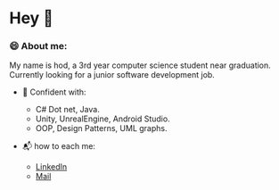 # Hey 👋

### :smile: About me:

My name is hod, a 3rd year computer science student near graduation.         
Currently looking for a junior software development job.       


- 💪 Confident with: 
  - C# Dot net, Java. 
  - Unity, UnrealEngine, Android Studio.
  - OOP, Design Patterns, UML graphs.

- :mailbox_with_mail: how to each me:
  - [LinkedIn](https://www.linkedin.com/in/hod-yaakov-5b468a1b7/)
  - [Mail](hody8086@gmail.com)




<!--
**Hodjy/Hodjy** is a ✨ _special_ ✨ repository because its `README.md` (this file) appears on your GitHub profile.

Here are some ideas to get you started:

- 🔭 I’m currently working on ...
- 🌱 I’m currently learning ...
- 👯 I’m looking to collaborate on ...
- 🤔 I’m looking for help with ...
- 💬 Ask me about ...
- 📫 How to reach me: ...
- 😄 Pronouns: ...
- ⚡ Fun fact: ...
-->
